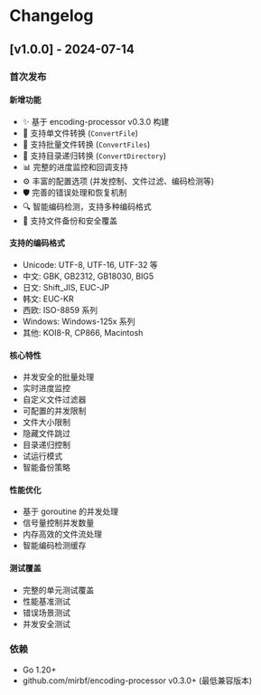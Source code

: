 # Changelog

## [v1.0.0] - 2024-07-14

### 首次发布

#### 新增功能
- ✨ 基于 encoding-processor v0.3.0 构建
- 🔄 支持单文件转换 (`ConvertFile`)
- 📁 支持批量文件转换 (`ConvertFiles`)
- 🌊 支持目录递归转换 (`ConvertDirectory`)
- 📊 完整的进度监控和回调支持
- ⚙️ 丰富的配置选项 (并发控制、文件过滤、编码检测等)
- 🛡️ 完善的错误处理和恢复机制
- 🔍 智能编码检测，支持多种编码格式
- 💾 支持文件备份和安全覆盖

#### 支持的编码格式
- Unicode: UTF-8, UTF-16, UTF-32 等
- 中文: GBK, GB2312, GB18030, BIG5
- 日文: Shift_JIS, EUC-JP
- 韩文: EUC-KR
- 西欧: ISO-8859 系列
- Windows: Windows-125x 系列
- 其他: KOI8-R, CP866, Macintosh

#### 核心特性
- 并发安全的批量处理
- 实时进度监控
- 自定义文件过滤器
- 可配置的并发限制
- 文件大小限制
- 隐藏文件跳过
- 目录递归控制
- 试运行模式
- 智能备份策略

#### 性能优化
- 基于 goroutine 的并发处理
- 信号量控制并发数量
- 内存高效的文件流处理
- 智能编码检测缓存

#### 测试覆盖
- 完整的单元测试覆盖
- 性能基准测试
- 错误场景测试
- 并发安全测试

### 依赖
- Go 1.20+
- github.com/mirbf/encoding-processor v0.3.0+ (最低兼容版本)